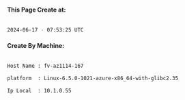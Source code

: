 
   
#### This Page Create at:

```bash

2024-06-17 - 07:53:25 UTC

```

#### Create By Machine:

```bash

Host Name : fv-az1114-167

platform  : Linux-6.5.0-1021-azure-x86_64-with-glibc2.35

Ip Local  : 10.1.0.55

```

